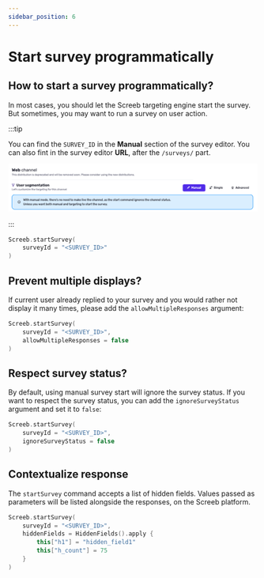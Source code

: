 ```yaml
---
sidebar_position: 6
---
```


# Start survey programmatically

## How to start a survey programmatically?

In most cases, you should let the Screeb targeting engine start the survey. But sometimes, you may want to run a survey on user action.

:::tip

You can find the `SURVEY_ID` in the **Manual** section of the survey editor. 
You can also fint in the survey editor **URL**, after the `/surveys/` part.

![](/assets/sdk/survey_targeting_manual.png)

:::

```kotlin
Screeb.startSurvey(
    surveyId = "<SURVEY_ID>"
)
```

## Prevent multiple displays?

If current user already replied to your survey and you would rather not display it many times, please add the `allowMultipleResponses` argument:

```kotlin
Screeb.startSurvey(
    surveyId = "<SURVEY_ID>",
    allowMultipleResponses = false
)
```

## Respect survey status?

By default, using manual survey start will ignore the survey status. If you want to respect the survey status, you can add the `ignoreSurveyStatus` argument and set it to `false`:

```kotlin
Screeb.startSurvey(
    surveyId = "<SURVEY_ID>",
    ignoreSurveyStatus = false
)
```

## Contextualize response

The `startSurvey` command accepts a list of hidden fields. Values passed as parameters will be listed alongside the responses, on the Screeb platform.

```kotlin
Screeb.startSurvey(
    surveyId = "<SURVEY_ID>",
    hiddenFields = HiddenFields().apply {
        this["h1"] = "hidden_field1"
        this["h_count"] = 75
    }
)
```
